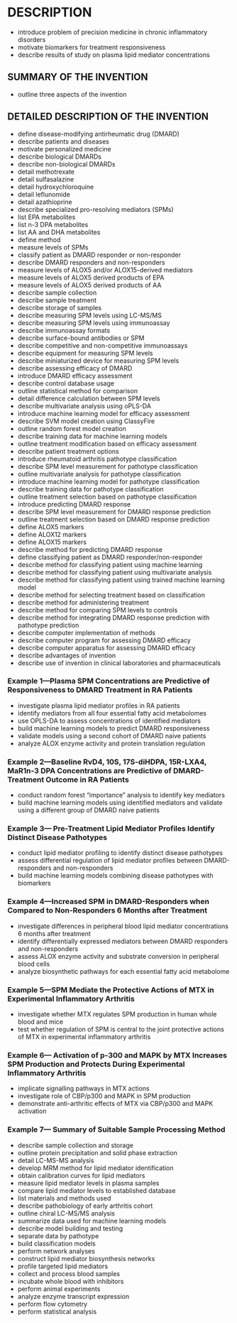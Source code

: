 # DESCRIPTION

- introduce problem of precision medicine in chronic inflammatory disorders
- motivate biomarkers for treatment responsiveness
- describe results of study on plasma lipid mediator concentrations

## SUMMARY OF THE INVENTION

- outline three aspects of the invention

## DETAILED DESCRIPTION OF THE INVENTION

- define disease-modifying antirheumatic drug (DMARD)
- describe patients and diseases
- motivate personalized medicine
- describe biological DMARDs
- describe non-biological DMARDs
- detail methotrexate
- detail sulfasalazine
- detail hydroxychloroquine
- detail leflunomide
- detail azathioprine
- describe specialized pro-resolving mediators (SPMs)
- list EPA metabolites
- list n-3 DPA metabolites
- list AA and DHA metabolites
- define method
- measure levels of SPMs
- classify patient as DMARD responder or non-responder
- describe DMARD responders and non-responders
- measure levels of ALOX5 and/or ALOX15-derived mediators
- measure levels of ALOX5 derived products of EPA
- measure levels of ALOX5 derived products of AA
- describe sample collection
- describe sample treatment
- describe storage of samples
- describe measuring SPM levels using LC-MS/MS
- describe measuring SPM levels using immunoassay
- describe immunoassay formats
- describe surface-bound antibodies or SPM
- describe competitive and non-competitive immunoassays
- describe equipment for measuring SPM levels
- describe miniaturized device for measuring SPM levels
- describe assessing efficacy of DMARD
- introduce DMARD efficacy assessment
- describe control database usage
- outline statistical method for comparison
- detail difference calculation between SPM levels
- describe multivariate analysis using oPLS-DA
- introduce machine learning model for efficacy assessment
- describe SVM model creation using ClassyFire
- outline random forest model creation
- describe training data for machine learning models
- outline treatment modification based on efficacy assessment
- describe patient treatment options
- introduce rheumatoid arthritis pathotype classification
- describe SPM level measurement for pathotype classification
- outline multivariate analysis for pathotype classification
- introduce machine learning model for pathotype classification
- describe training data for pathotype classification
- outline treatment selection based on pathotype classification
- introduce predicting DMARD response
- describe SPM level measurement for DMARD response prediction
- outline treatment selection based on DMARD response prediction
- define ALOX5 markers
- define ALOX12 markers
- define ALOX15 markers
- describe method for predicting DMARD response
- define classifying patient as DMARD responder/non-responder
- describe method for classifying patient using machine learning
- describe method for classifying patient using multivariate analysis
- describe method for classifying patient using trained machine learning model
- describe method for selecting treatment based on classification
- describe method for administering treatment
- describe method for comparing SPM levels to controls
- describe method for integrating DMARD response prediction with pathotype prediction
- describe computer implementation of methods
- describe computer program for assessing DMARD efficacy
- describe computer apparatus for assessing DMARD efficacy
- describe advantages of invention
- describe use of invention in clinical laboratories and pharmaceuticals

### Example 1—Plasma SPM Concentrations are Predictive of Responsiveness to DMARD Treatment in RA Patients

- investigate plasma lipid mediator profiles in RA patients
- identify mediators from all four essential fatty acid metabolomes
- use OPLS-DA to assess concentrations of identified mediators
- build machine learning models to predict DMARD responsiveness
- validate models using a second cohort of DMARD naive patients
- analyze ALOX enzyme activity and protein translation regulation

### Example 2—Baseline RvD4, 10S, 17S-diHDPA, 15R-LXA4, MaR1n-3 DPA Concentrations are Predictive of DMARD-Treatment Outcome in RA Patients

- conduct random forest “importance” analysis to identify key mediators
- build machine learning models using identified mediators and validate using a different group of DMARD naive patients

### Example 3— Pre-Treatment Lipid Mediator Profiles Identify Distinct Disease Pathotypes

- conduct lipid mediator profiling to identify distinct disease pathotypes
- assess differential regulation of lipid mediator profiles between DMARD-responders and non-responders
- build machine learning models combining disease pathotypes with biomarkers

### Example 4—Increased SPM in DMARD-Responders when Compared to Non-Responders 6 Months after Treatment

- investigate differences in peripheral blood lipid mediator concentrations 6 months after treatment
- identify differentially expressed mediators between DMARD responders and non-responders
- assess ALOX enzyme activity and substrate conversion in peripheral blood cells
- analyze biosynthetic pathways for each essential fatty acid metabolome

### Example 5—SPM Mediate the Protective Actions of MTX in Experimental Inflammatory Arthritis

- investigate whether MTX regulates SPM production in human whole blood and mice
- test whether regulation of SPM is central to the joint protective actions of MTX in experimental inflammatory arthritis

### Example 6— Activation of p-300 and MAPK by MTX Increases SPM Production and Protects During Experimental Inflammatory Arthritis

- implicate signalling pathways in MTX actions
- investigate role of CBP/p300 and MAPK in SPM production
- demonstrate anti-arthritic effects of MTX via CBP/p300 and MAPK activation

### Example 7— Summary of Suitable Sample Processing Method

- describe sample collection and storage
- outline protein precipitation and solid phase extraction
- detail LC-MS-MS analysis
- develop MRM method for lipid mediator identification
- obtain calibration curves for lipid mediators
- measure lipid mediator levels in plasma samples
- compare lipid mediator levels to established database
- list materials and methods used
- describe pathobiology of early arthritis cohort
- outline chiral LC-MS/MS analysis
- summarize data used for machine learning models
- describe model building and testing
- separate data by pathotype
- build classification models
- perform network analyses
- construct lipid mediator biosynthesis networks
- profile targeted lipid mediators
- collect and process blood samples
- incubate whole blood with inhibitors
- perform animal experiments
- analyze enzyme transcript expression
- perform flow cytometry
- perform statistical analysis

